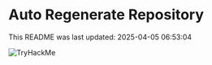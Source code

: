 # Auto Regenerate Repository

This README was last updated: 2025-04-05 06:53:04

 ![TryHackMe](https://tryhackme.com/badge/533634)
